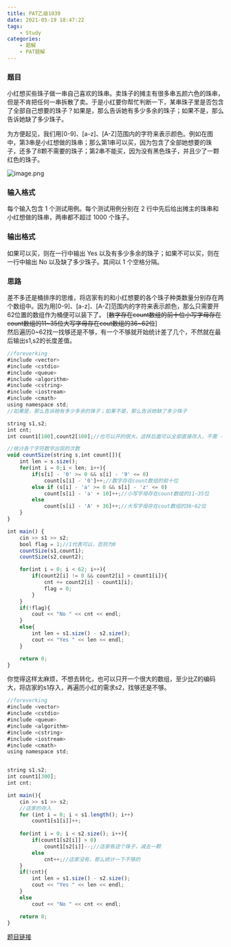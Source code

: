 ```yaml
---
title: PAT乙级1039
date: 2021-05-19 18:47:22
tags: 
    - Study
categories: 
    - 题解
    - PAT题解
---
```

### 题目
小红想买些珠子做一串自己喜欢的珠串。卖珠子的摊主有很多串五颜六色的珠串，但是不肯把任何一串拆散了卖。于是小红要你帮忙判断一下，某串珠子里是否包含了全部自己想要的珠子？如果是，那么告诉她有多少多余的珠子；如果不是，那么告诉她缺了多少珠子。

为方便起见，我们用[0-9]、[a-z]、[A-Z]范围内的字符来表示颜色。例如在图中，第3串是小红想做的珠串；那么第1串可以买，因为包含了全部她想要的珠子，还多了8颗不需要的珠子；第2串不能买，因为没有黑色珠子，并且少了一颗红色的珠子。

![image.png](https://p6-juejin.byteimg.com/tos-cn-i-k3u1fbpfcp/d3de215ebdf940ba9695d0216d9e6214~tplv-k3u1fbpfcp-watermark.image)
### 输入格式
每个输入包含 1 个测试用例。每个测试用例分别在 2 行中先后给出摊主的珠串和小红想做的珠串，两串都不超过 1000 个珠子。
### 输出格式
如果可以买，则在一行中输出 Yes 以及有多少多余的珠子；如果不可以买，则在一行中输出 No 以及缺了多少珠子。其间以 1 个空格分隔。
### 思路
差不多还是桶排序的思维，将店家有的和小红想要的各个珠子种类数量分别存在两个数组中。因为用[0-9]、[a-z]、[A-Z]范围内的字符来表示颜色，那么只需要开62位置的数组作为桶便可以装下了。
[~~数字存在count数组的前十位小写字母存在count数组的11~35位大写字母存在cout数组的36~62位~~]<br>
然后遍历0~62找一找够还是不够，有一个不够就开始统计差了几个，不然就在最后输出s1,s2的长度差值。

```js
//foreverking
#include <vector>
#include <cstdio>
#include <queue>
#include <algorithm>
#include <cstring>
#include <iostream>
#include <cmath>
using namespace std;
//如果是，那么告诉她有多少多余的珠子；如果不是，那么告诉她缺了多少珠子

string s1,s2;
int cnt;
int count1[100],count2[100];//也可以开的很大，这样后面可以全部直接存入，不需 -'0'等操作

//统计各个字符数字出现的次数
void countSize(string s,int count[]){
    int len = s.size();
    for(int i = 0;i < len; i++){
        if(s[i] - '0' >= 0 && s[i] - '9' <= 0)
			count[s[i] - '0']++;//数字存在count数组的前十位
	    else if (s[i] - 'a' >= 0 && s[i] - 'z' <= 0)
			count[s[i] - 'a' + 10]++;//小写字母存在count数组的11~35位
		else
			count[s[i] - 'A' + 36]++;//大写字母存在cout数组的36~62位
    }
}

int main() {
    cin >> s1 >> s2;
    bool flag = 1;//1代表可以，否则为0
    countSize(s1,count1);
    countSize(s2,count2);

    for(int i = 0; i < 62; i++){
        if(count2[i] != 0 && count2[i] > count1[i]){
            cnt += count2[i] - count1[i];
            flag = 0;
        }
    }
    if(!flag){
        cout << "No " << cnt << endl;
    }
    else{
        int len = s1.size() - s2.size();
        cout << "Yes " << len << endl;
    }

    return 0;
}
```
你觉得这样太麻烦，不想去转化，也可以只开一个很大的数组，至少比Z的编码大，将店家的s1存入，再遍历小红的需求s2，找够还是不够。

```js
//foreverking
#include <vector>
#include <cstdio>
#include <queue>
#include <algorithm>
#include <cstring>
#include <iostream>
#include <cmath>
using namespace std;


string s1,s2;
int count1[300];
int cnt;

int main(){
    cin >> s1 >> s2;
    //店家的存入
    for (int i = 0; i < s1.length(); i++)
        count1[s1[i]]++;
    
    for(int i = 0; i < s2.size(); i++){
        if(count1[s2[i]] > 0)
            count1[s2[i]]--;//店家有这个珠子，减去一颗
        else
            cnt++;//店家没有，那么统计一下不够的
    }
    if(!cnt){
        int len = s1.size() - s2.size();
        cout << "Yes " << len << endl;
    }
    else
        cout << "No " << cnt << endl;

    return 0;
}
```
[题目链接](https://pintia.cn/problem-sets/994805260223102976/problems/994805283241443328)